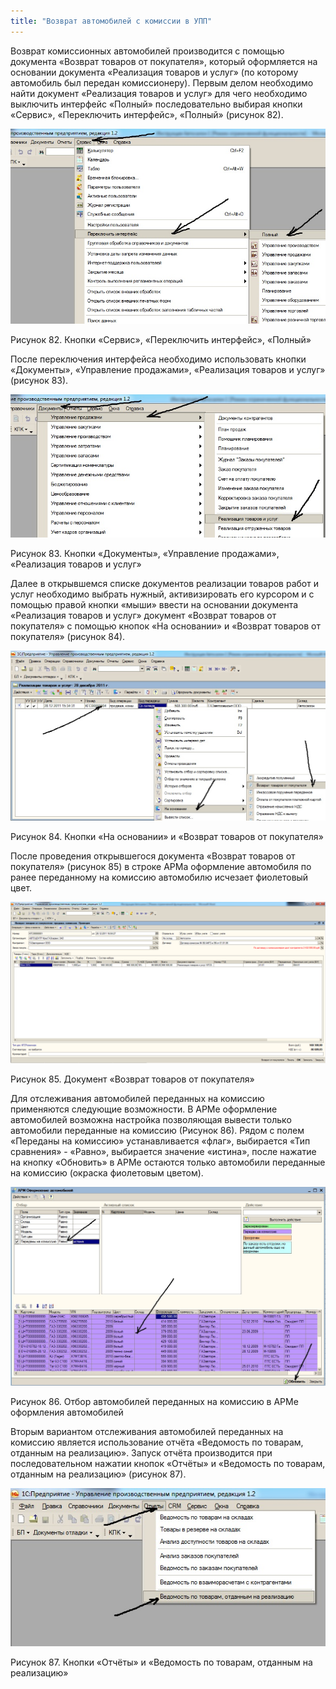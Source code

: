 ```yaml
---
title: "Возврат автомобилей с комиссии в УПП"
---
```


Возврат комиссионных автомобилей производится с помощью документа «Возврат товаров от покупателя», который оформляется на основании документа «Реализация товаров и услуг» (по которому автомобиль был передан комиссионеру). Первым делом необходимо найти документ «Реализация товаров и услуг» для чего необходимо выключить интерфейс «Полный» последовательно выбирая кнопки «Сервис», «Переключить интерфейс», «Полный» (рисунок 82).

![](UPP/_attach/lu20443snoa_tmp_c3b36fa422916d3c.jpg)

Рисунок 82. Кнопки «Сервис», «Переключить интерфейс», «Полный»

После переключения интерфейса необходимо использовать кнопки «Документы», «Управление продажами», «Реализация товаров и услуг» (рисунок 83).

![](UPP/_attach/lu20443snoa_tmp_2f00847d0dc4221e.jpg)

Рисунок 83. Кнопки «Документы», «Управление продажами», «Реализация товаров и услуг»

Далее в открывшемся списке документов реализации товаров работ и услуг необходимо выбрать нужный, активизировать его курсором и с помощью правой кнопки «мыши» ввести на основании документа «Реализация товаров и услуг» документ «Возврат товаров от покупателя» с помощью кнопок «На основании» и «Возврат товаров от покупателя» (рисунок 84).

![](UPP/_attach/lu20443snoa_tmp_b9584bce15fb47e4.jpg)

Рисунок 84. Кнопки «На основании» и «Возврат товаров от покупателя»

После проведения открывшегося документа «Возврат товаров от покупателя» (рисунок 85) в строке АРМа оформление автомобиля по ранее переданному на комиссию автомобилю исчезает фиолетовый цвет.

![](UPP/_attach/lu20443snoa_tmp_473fc6a648981c5a.png)

Рисунок 85. Документ «Возврат товаров от покупателя»

Для отслеживания автомобилей переданных на комиссию применяются следующие возможности. В АРМе оформление автомобилей возможна настройка позволяющая вывести только автомобили переданные на комиссию (Рисунок 86). Рядом с полем «Переданы на комиссию» устанавливается «флаг», выбирается «Тип сравнения» - «Равно», выбирается значение «истина», после нажатие на кнопку «Обновить» в АРМе остаются только автомобили переданные на комиссию (окраска фиолетовым цветом).

![](UPP/_attach/lu20443snoa_tmp_5cd14dd423658ac0.jpg)

Рисунок 86. Отбор автомобилей переданных на комиссию в АРМе оформления автомобилей

Вторым вариантом отслеживания автомобилей переданных на комиссию является использование отчёта «Ведомость по товарам, отданным на реализацию». Запуск отчёта производится при последовательном нажатии кнопок «Отчёты» и «Ведомость по товарам, отданным на реализацию» (рисунок 87).

![](UPP/_attach/lu20443snoa_tmp_780c79cae9c7e90d.jpg)

Рисунок 87. Кнопки «Отчёты» и «Ведомость по товарам, отданным на реализацию»